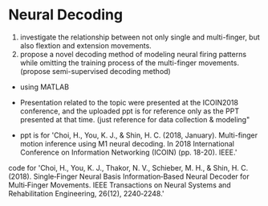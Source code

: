 # Neural Decoding
1. investigate the relationship between not only single and multi-finger, but also flextion and extension movements.
2. propose a novel decoding method of modeling neural firing patterns while omitting the training process of the multi-finger movements. (propose semi-supervised decoding method)

* using MATLAB

* Presentation related to the topic were presented at the ICOIN2018 conference, and the uploaded ppt is for reference only as the PPT presented at that time. (just reference for data collection & modeling"
* ppt is for 'Choi, H., You, K. J., & Shin, H. C. (2018, January). Multi-finger motion inference using M1 neural decoding. In 2018 International Conference on Information Networking (ICOIN) (pp. 18-20). IEEE.'


code for 'Choi, H., You, K. J., Thakor, N. V., Schieber, M. H., & Shin, H. C. (2018). Single‐Finger Neural Basis Information‐Based Neural Decoder for Multi‐Finger
Movements. IEEE Transactions on Neural Systems and Rehabilitation Engineering, 26(12), 2240‐2248.'

